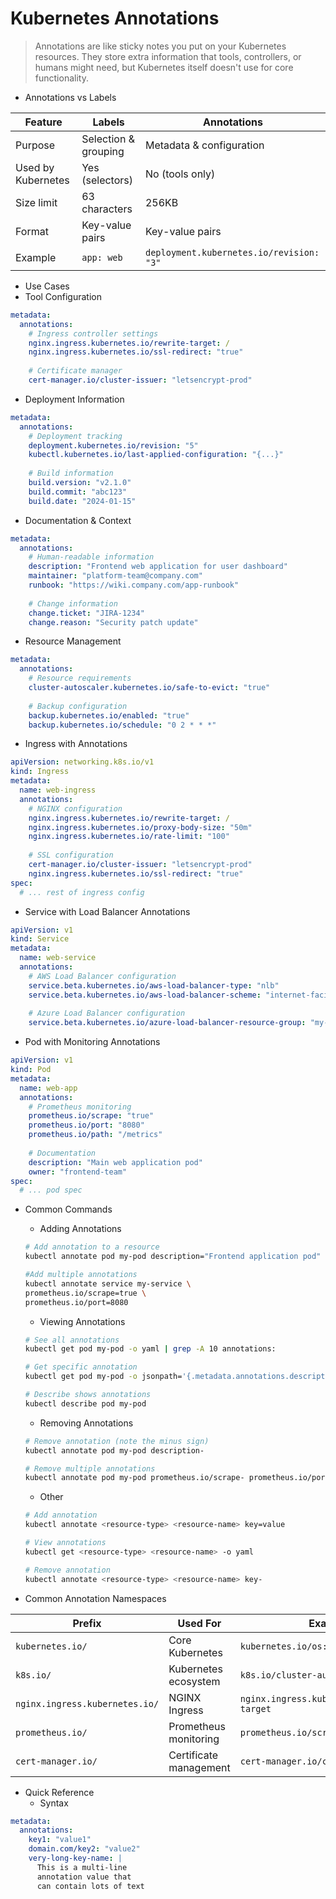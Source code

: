 # Kubernetes Annotations
> Annotations are like sticky notes you put on your Kubernetes resources. They store extra information that tools, controllers, or humans might need, but Kubernetes itself doesn't use for core functionality.

* Annotations vs Labels

| Feature | Labels | Annotations |
|---------|--------|-------------|
| Purpose | Selection & grouping | Metadata & configuration |
| Used by Kubernetes | Yes (selectors) | No (tools only) |
| Size limit | 63 characters | 256KB |
| Format | Key-value pairs | Key-value pairs |
| Example | `app: web` | `deployment.kubernetes.io/revision: "3"` |

* Use Cases
* Tool Configuration 
```yaml
metadata:
  annotations:
    # Ingress controller settings
    nginx.ingress.kubernetes.io/rewrite-target: /
    nginx.ingress.kubernetes.io/ssl-redirect: "true"
    
    # Certificate manager
    cert-manager.io/cluster-issuer: "letsencrypt-prod"
```
* Deployment Information
```yaml
metadata:
  annotations:
    # Deployment tracking
    deployment.kubernetes.io/revision: "5"
    kubectl.kubernetes.io/last-applied-configuration: "{...}"
    
    # Build information
    build.version: "v2.1.0"
    build.commit: "abc123"
    build.date: "2024-01-15"
```

* Documentation & Context
```yaml
metadata:
  annotations:
    # Human-readable information
    description: "Frontend web application for user dashboard"
    maintainer: "platform-team@company.com"
    runbook: "https://wiki.company.com/app-runbook"
    
    # Change information
    change.ticket: "JIRA-1234"
    change.reason: "Security patch update"
```

* Resource Management
```yaml
metadata:
  annotations:
    # Resource requirements
    cluster-autoscaler.kubernetes.io/safe-to-evict: "true"
    
    # Backup configuration
    backup.kubernetes.io/enabled: "true"
    backup.kubernetes.io/schedule: "0 2 * * *"
```

* Ingress with Annotations
```yaml
apiVersion: networking.k8s.io/v1
kind: Ingress
metadata:
  name: web-ingress
  annotations:
    # NGINX configuration
    nginx.ingress.kubernetes.io/rewrite-target: /
    nginx.ingress.kubernetes.io/proxy-body-size: "50m"
    nginx.ingress.kubernetes.io/rate-limit: "100"
    
    # SSL configuration
    cert-manager.io/cluster-issuer: "letsencrypt-prod"
    nginx.ingress.kubernetes.io/ssl-redirect: "true"
spec:
  # ... rest of ingress config
```

* Service with Load Balancer Annotations
```yaml
apiVersion: v1
kind: Service
metadata:
  name: web-service
  annotations:
    # AWS Load Balancer configuration
    service.beta.kubernetes.io/aws-load-balancer-type: "nlb"
    service.beta.kubernetes.io/aws-load-balancer-scheme: "internet-facing"
    
    # Azure Load Balancer configuration
    service.beta.kubernetes.io/azure-load-balancer-resource-group: "my-rg"
```

* Pod with Monitoring Annotations
```yaml
apiVersion: v1
kind: Pod
metadata:
  name: web-app
  annotations:
    # Prometheus monitoring
    prometheus.io/scrape: "true"
    prometheus.io/port: "8080"
    prometheus.io/path: "/metrics"
    
    # Documentation
    description: "Main web application pod"
    owner: "frontend-team"
spec:
  # ... pod spec
```

* Common Commands
    * Adding Annotations
    ```bash
    # Add annotation to a resource
    kubectl annotate pod my-pod description="Frontend application pod"

    #Add multiple annotations
    kubectl annotate service my-service \
    prometheus.io/scrape=true \
    prometheus.io/port=8080
    ```

    * Viewing Annotations
    ```bash
    # See all annotations
    kubectl get pod my-pod -o yaml | grep -A 10 annotations:

    # Get specific annotation
    kubectl get pod my-pod -o jsonpath='{.metadata.annotations.description}'

    # Describe shows annotations
    kubectl describe pod my-pod
    ```

    * Removing Annotations
    ```bash
    # Remove annotation (note the minus sign)
    kubectl annotate pod my-pod description-

    # Remove multiple annotations
    kubectl annotate pod my-pod prometheus.io/scrape- prometheus.io/port-
    ```
    * Other
    ```bash
    # Add annotation
    kubectl annotate <resource-type> <resource-name> key=value

    # View annotations
    kubectl get <resource-type> <resource-name> -o yaml

    # Remove annotation
    kubectl annotate <resource-type> <resource-name> key-
    ```

* Common Annotation Namespaces

| Prefix | Used For | Examples |
|--------|----------|----------|
| `kubernetes.io/` | Core Kubernetes | `kubernetes.io/os: linux` |
| `k8s.io/` | Kubernetes ecosystem | `k8s.io/cluster-autoscaler/enabled` |
| `nginx.ingress.kubernetes.io/` | NGINX Ingress | `nginx.ingress.kubernetes.io/rewrite-target` |
| `prometheus.io/` | Prometheus monitoring | `prometheus.io/scrape: "true"` |
| `cert-manager.io/` | Certificate management | `cert-manager.io/cluster-issuer` |

* Quick Reference
    * Syntax
```yaml
metadata:
  annotations:
    key1: "value1"
    domain.com/key2: "value2"
    very-long-key-name: |
      This is a multi-line
      annotation value that
      can contain lots of text
```
